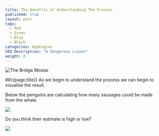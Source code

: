 ```yaml
---
title: The Benefits of Understanding The Process
published: true
layout: post
tags: 
  - Red
  - Green
  - Blue
  - Black
categories: AppEngine
SEO Description: "A Dangerous Liason"
weight: 0
---
```


![The Bridge Mostar](//lh3.googleusercontent.com/-U3zmR0J3Ypo/WWinA_J3_5I/AAAAAAAASnE/V4tuz3DzmM0d3JAZ1i68sMhG8s217pFWACL0BGAs/w530-d-h256-p-rw/rvmjmZ2.jpg)

##{{page.title}}
As we begin to understand the process we can begin to visualise the result.

Below the penguins are calculating how many sausages could be made from the whale.

![](http://lh3.googleusercontent.com/-qMrdz9VoNEw/VaPbZE4yCDI/AAAAAAAAAOU/sOW9-byzevY/s750-Ic42/penguins.jpg)

Do you think their estimate is high or low?

![](http://lh3.googleusercontent.com/-zQDuMGrIlck/VaPbZkmjXsI/AAAAAAAAAOc/XDsfER5Hj38/s750-Ic42/sausages.jpg)
